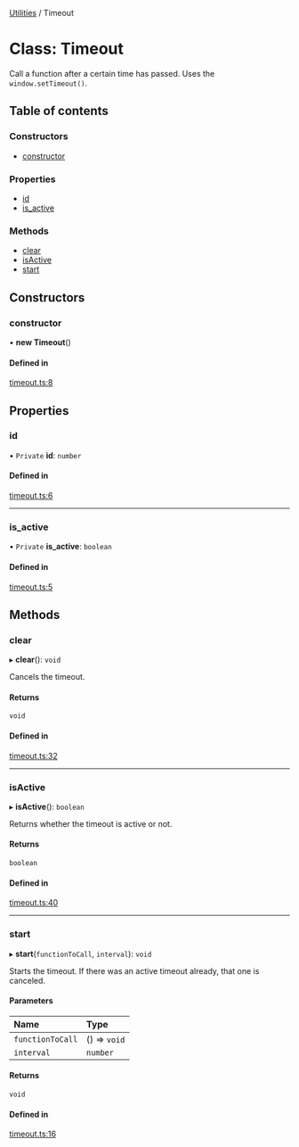 [Utilities](../README.md) / Timeout

# Class: Timeout

Call a function after a certain time has passed. Uses the `window.setTimeout()`.

## Table of contents

### Constructors

- [constructor](Timeout.md#constructor)

### Properties

- [id](Timeout.md#id)
- [is\_active](Timeout.md#is_active)

### Methods

- [clear](Timeout.md#clear)
- [isActive](Timeout.md#isactive)
- [start](Timeout.md#start)

## Constructors

### constructor

• **new Timeout**()

#### Defined in

[timeout.ts:8](https://github.com/noobiept/utilities/blob/6610913/source/timeout.ts#L8)

## Properties

### id

• `Private` **id**: `number`

#### Defined in

[timeout.ts:6](https://github.com/noobiept/utilities/blob/6610913/source/timeout.ts#L6)

___

### is\_active

• `Private` **is\_active**: `boolean`

#### Defined in

[timeout.ts:5](https://github.com/noobiept/utilities/blob/6610913/source/timeout.ts#L5)

## Methods

### clear

▸ **clear**(): `void`

Cancels the timeout.

#### Returns

`void`

#### Defined in

[timeout.ts:32](https://github.com/noobiept/utilities/blob/6610913/source/timeout.ts#L32)

___

### isActive

▸ **isActive**(): `boolean`

Returns whether the timeout is active or not.

#### Returns

`boolean`

#### Defined in

[timeout.ts:40](https://github.com/noobiept/utilities/blob/6610913/source/timeout.ts#L40)

___

### start

▸ **start**(`functionToCall`, `interval`): `void`

Starts the timeout. If there was an active timeout already, that one is canceled.

#### Parameters

| Name | Type |
| :------ | :------ |
| `functionToCall` | () => `void` |
| `interval` | `number` |

#### Returns

`void`

#### Defined in

[timeout.ts:16](https://github.com/noobiept/utilities/blob/6610913/source/timeout.ts#L16)
